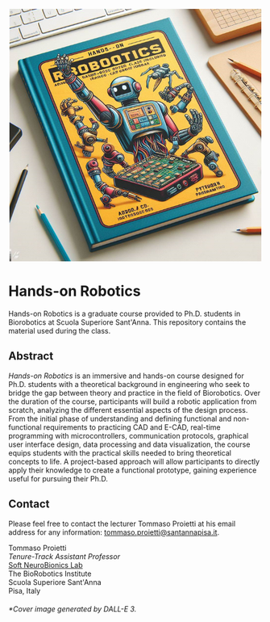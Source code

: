 <p align="center">
    <img src="cover.png" alt="HoR_Cover" width="500">   
</p>

# Hands-on Robotics
Hands-on Robotics is a graduate course provided to Ph.D. students in Biorobotics at Scuola Superiore Sant'Anna. This repository contains the material used during the class.

## Abstract
_Hands-on Robotics_ is an immersive and hands-on course designed for Ph.D. students with a theoretical background in engineering who seek to bridge the gap between theory and practice in the field of Biorobotics. Over the duration of the course, participants will build a robotic application from scratch, analyzing the different essential aspects of the design process. From the initial phase of understanding and defining functional and non-functional requirements to practicing CAD and E-CAD, real-time programming with microcontrollers, communication protocols, graphical user interface design, data processing and data visualization, the course equips students with the practical skills needed to bring theoretical concepts to life. A project-based approach will allow participants to directly apply their knowledge to create a functional prototype, gaining experience useful for pursuing their Ph.D. 

## Contact
Please feel free to contact the lecturer Tommaso Proietti at his email address for any information: [tommaso.proietti@santannapisa.it](tommaso.proietti@santannapisa.it).

Tommaso Proietti\
*Tenure-Track Assistant Professor*\
[Soft NeuroBionics Lab](https://www.santannapisa.it/en/institute/biorobotics/soft-neurobionics-lab)\
The BioRobotics Institute\
Scuola Superiore Sant'Anna\
Pisa, Italy

###### **Cover image generated by DALL-E 3.*
